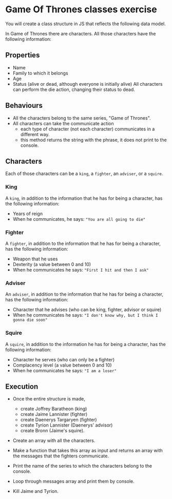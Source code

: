 # Game Of Thrones classes exercise

You will create a class structure in JS that reflects the following data model.

In Game of Thrones there are characters. All those characters have the following information:

## Properties

- Name
- Family to which it belongs
- Age
- Status (alive or dead, although everyone is initially alive)
  All characters can perform the die action, changing their status to dead.

## Behaviours

- All the characters belong to the same series, "Game of Thrones".
- All characters can take the communicate action
  - each type of character (not each character) communicates in a different way.
  - this method returns the string with the phrase, it does not print to the console.

## Characters

Each of those characters can be a `king`, a `fighter`, an `adviser`, or a `squire`.

### King

A `king`, in addition to the information that he has for being a character, has the following information:

- Years of reign
- When he communicates, he says: `"You are all going to die"`

### Fighter

A `fighter`, in addition to the information that he has for being a character, has the following information:

- Weapon that he uses
- Dexterity (a value between 0 and 10)
- When he communicates he says: `"First I hit and then I ask"`

### Adviser

An `adviser`, in addition to the information that he has for being a character, has the following information:

- Character that he advises (who can be king, fighter, advisor or squire)
- When he communicates he says: `"I don't know why, but I think I gonna die soon"`

### Squire

A `squire`, in addition to the information he has for being a character, has the following information:

- Character he serves (who can only be a fighter)
- Complacency level (a value between 0 and 10)
- When he communicates he says: `"I am a loser"`

## Execution

- Once the entire structure is made,

  - create Joffrey Baratheon (king)
  - create Jaime Lannister (fighter)
  - create Daenerys Targaryen (fighter)
  - create Tyrion Lannister (Daenerys' advisor)
  - create Bronn (Jaime's squire).

- Create an array with all the characters.

* Make a function that takes this array as input and returns an array with the messages that the fighters communicate.

* Print the name of the series to which the characters belong to the console.

* Loop through messages array and print them by console.

* Kill Jaime and Tyrion.
